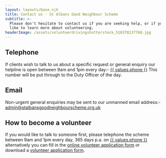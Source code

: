 ```yaml
---
layout: layouts/base.njk
title: Contact us - St Albans Good Neighbour Scheme
subtitle: >-
  Please don't hesitate to contact us if you are seeking help, or if you would
  like to learn more about volunteering.
headerImage: /assets/volunteerdrivingshutterstock_518378137768.jpg
---
```

## Telephone

If clients wish to talk to us about a specific request or general enquiry our helpline is open between 9am and 1pm every day:- <a href="tel:{{ values.phone }}">{{ values.phone }}</a> This number will be put through to the Duty Officer of the day.

## Email

Non-urgent general enquiries may be sent to our unmanned email address:- <a href="mailto:admin@stalbansgoodneighbourscheme.org.uk">admin@stalbansgoodneighbourscheme.org.uk</a>

## How to become a volunteer

If you would like to talk to someone first, please telephone the scheme between 9am and 1pm every day, 365 days p.a. on <a href="tel:{{ values.phone }}">{{ values.phone }}</a> alternatively you can fill in the [online volunteer application form](/2020-03-25-st-albans-good-neighbour-scheme/) or download a [volunteer application form](/assets/volunteer-form.doc).